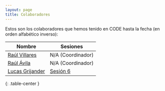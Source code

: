 ```yaml
---
layout: page
title: Colaboradores
---
```


Estos son los colaboradores que hemos tenido en CODE hasta la fecha (en orden alfabético inverso):

| Nombre | Sesiones |
|--------|----------|
| [Raúl Villares](/colaboradores/raul-villares) | N/A (Coordinador) |
| [Raúl Ávila](/colaboradores/raul-avila) | N/A (Coordinador) |
| [Lucas Grijander](/colaboradores/lucas-grijander) | [Sesión 6](/2015-06-04-sexta-sesion/) |
{: .table-center }
